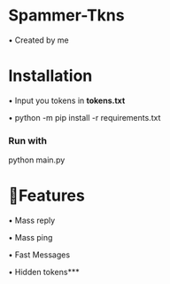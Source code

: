 # Spammer-Tkns
• Created by me



# Installation


• Input you tokens in **tokens.txt**

• python -m pip install -r requirements.txt
### Run with
python main.py

# 🌟Features
• Mass reply

• Mass ping

• Fast Messages

• Hidden tokens***
